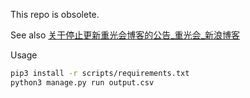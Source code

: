 This repo is obsolete. 

See also [关于停止更新重光会博客的公告_重光会_新浪博客](http://blog.sina.com.cn/s/blog_156ea75520102ys5o.html)


Usage

```bash
pip3 install -r scripts/requirements.txt
python3 manage.py run output.csv
```
